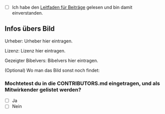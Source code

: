 - [ ] Ich habe den [Leitfaden für Beiträge](https://awesomep2.wordpress.com/verse/mitmachen/) gelesen und bin damit einverstanden.

## Infos übers Bild
Urheber: Urheber hier eintragen.

Lizenz: Lizenz hier eintragen.

Gezeigter Bibelvers: Bibelvers hier eintragen.

(Optional) Wo man das Bild sonst noch findet: 

### Mochtetest du in die CONTRIBUTORS.md eingetragen, und als Mitwirkender gelistet werden?
- [ ] Ja
- [ ] Nein
